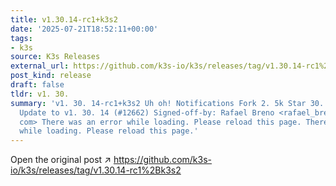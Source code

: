 ```yaml
---
title: v1.30.14-rc1+k3s2
date: '2025-07-21T18:52:11+00:00'
tags:
- k3s
source: K3s Releases
external_url: https://github.com/k3s-io/k3s/releases/tag/v1.30.14-rc1%2Bk3s2
post_kind: release
draft: false
tldr: v1. 30.
summary: 'v1. 30. 14-rc1+k3s2 Uh oh! Notifications Fork 2. 5k Star 30. 6k 071b1ea
  Update to v1. 30. 14 (#12662) Signed-off-by: Rafael Breno <rafael_breno@outlook.
  com> There was an error while loading. Please reload this page. There was an error
  while loading. Please reload this page.'
---
```

Open the original post ↗ https://github.com/k3s-io/k3s/releases/tag/v1.30.14-rc1%2Bk3s2

